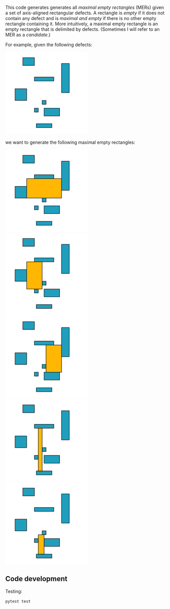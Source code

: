 This code generates generates all _maximal empty rectangles_ (MERs) given a set of axis-aligned rectangular defects.
A rectangle is _empty_ if it does not contain any defect and is _maximal and empty_ if there is no other empty rectangle containing it.
More intuitively, a maximal empty rectangle is an empty rectangle that is delimited by defects.
(Sometimes I will refer to an MER as a _candidate_.)

For example, given the following defects:

![](doc/img/00-input.png)

we want to generate the following maximal empty rectangles:

![](doc/img/01-output-00.png)
![](doc/img/01-output-01.png)
![](doc/img/01-output-02.png)
![](doc/img/01-output-03.png)
![](doc/img/01-output-04.png)

## Code development

Testing:

```bash
pytest test
```
